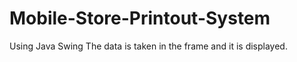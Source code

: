 # Mobile-Store-Printout-System
Using Java Swing The data is taken in the frame and it is displayed.
